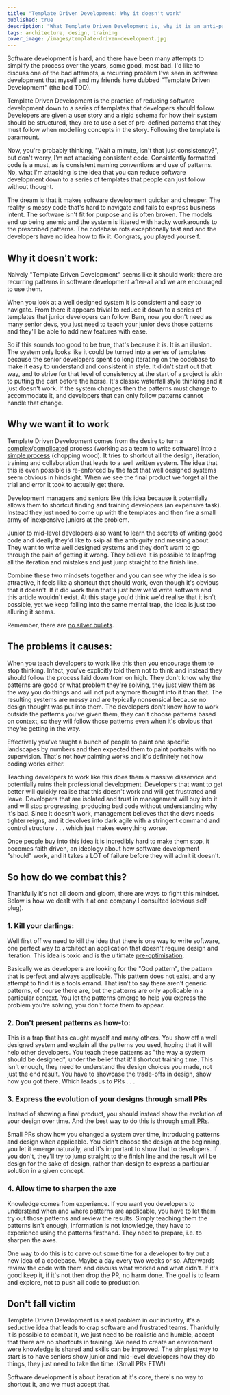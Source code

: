 ```yaml
---
title: "Template Driven Development: Why it doesn't work"
published: true
description: "What Template Driven Development is, why it is an anti-pattern, why it so seductive and how to work around it."
tags: architecture, design, training
cover_image: /images/template-driven-development.jpg
---
```


Software development is hard, and there have been many attempts to simplify the process over the years, some good, most bad. I'd like to discuss one of the bad attempts, a recurring problem I've seen in software development that myself and my friends have dubbed "Template Driven Development" (the bad TDD).

Template Driven Development is the practice of reducing software development down to a series of templates that developers should follow. Developers are given a user story and a rigid schema for how their system should be structured, they are to use a set of pre-defined patterns that they must follow when modelling concepts in the story. Following the template is paramount.

Now, you're probably thinking, "Wait a minute, isn't that just consistency?", but don't worry, I'm not attacking consistent code. Consistently formatted code is a must, as is consistent naming conventions and use of patterns. No, what I'm attacking is the idea that you can reduce software development down to a series of templates that people can just follow without thought.

The dream is that it makes software development quicker and cheaper. The reality is messy code that's hard to navigate and fails to express business intent. The software isn't fit for purpose and is often broken. The models end up being anemic and the system is littered with hacky workarounds to the prescribed patterns. The codebase rots exceptionally fast and and the developers have no idea how to fix it. Congrats, you played yourself.

## Why it doesn't work:
Naively "Template Driven Development" seems like it should work; there are recurring patterns in software development after-all and we are encouraged to use them. 

When you look at a well designed system it is consistent and easy to navigate. From there it appears trivial to reduce it down to a series of templates that junior developers can follow. Bam, now you don't need as many senior devs, you just need to teach your junior devs those patterns and they'll be able to add new features with ease.

So if this sounds too good to be true, that's because it is. It is an illusion. The system only looks like it could be turned into a series of templates because the senior developers spent so long iterating on the codebase to make it easy to understand and consistent in style. It didn't start out that way, and to strive for that level of consistency at the start of a project is akin to putting the cart before the horse. It's classic waterfall style thinking and it just doesn't work. If the system changes then the patterns must change to accommodate it, and developers that can only follow patterns cannot handle that change.

## Why we want it to work
Template Driven Development comes from the desire to turn a [complex](https://en.wikipedia.org/wiki/Cynefin_framework#Complex)/[complicated](https://en.wikipedia.org/wiki/Cynefin_framework#Complicated) process (working as a team to write software) into a [simple process](https://en.wikipedia.org/wiki/Cynefin_framework#Simple_/_Obvious_/_Clear) (chopping wood). It tries to shortcut all the design, iteration, training and collaboration that leads to a well written system. The idea that this is even possible is re-enforced by the fact that well designed systems seem obvious in hindsight. When we see the final product we forget all the trial and error it took to actually get there. 

Development managers and seniors like this idea because it potentially allows them to shortcut finding and training developers (an expensive task). Instead they just need to come up with the templates and then fire a small army of inexpensive juniors at the problem.

Junior to mid-level developers also want to learn the secrets of writing good code and ideally they'd like to skip all the ambiguity and messing about. They want to write well designed systems and they don't want to go through the pain of getting it wrong. They believe it is possible to leapfrog all the iteration and mistakes and just jump straight to the finish line.

Combine these two mindsets together and you can see why the idea is so attractive, it feels like a shortcut that should work, even though it's obvious that it doesn't. If it did work then that's just how we'd write software and this article wouldn't exist. At this stage you'd think we'd realise that it isn't possible, yet we keep falling into the same mental trap, the idea is just too alluring it seems.

Remember, there are [no silver bullets](https://en.wikipedia.org/wiki/No_Silver_Bullet).

## The problems it causes:

When you teach developers to work like this then you encourage them to stop thinking. Infact, you've explicitly told them not to think and instead they should follow the process laid down from on high. They don't know why the patterns are good or what problem they're solving, they just view them as the way you do things and will not put anymore thought into it than that. The resulting systems are messy and are typically nonsensical because no design thought was put into them. The developers don't know how to work outside the patterns you've given them, they can't choose patterns based on context, so they will follow those patterns even when it's obvious that they're getting in the way.

Effectively you've taught a bunch of people to paint one specific landscapes by numbers and then expected them to paint portraits with no supervision. That's not how painting works and it's definitely not how coding works either.

Teaching developers to work like this does them a massive disservice and potentially ruins their professional development. Developers that want to get better will quickly realise that this doesn't work and will get frustrated and leave. Developers that are isolated and trust in management will buy into it and will stop progressing, producing bad code without understanding why it's bad. Since it doesn't work, management believes that the devs needs tighter reigns, and it devolves into dark agile with a stringent command and control structure . . . which just makes everything worse.

Once people buy into this idea it is incredibly hard to make them stop, it becomes faith driven, an ideology about how software development "should" work, and it takes a LOT of failure before they will admit it doesn't. 

## So how do we combat this?
Thankfully it's not all doom and gloom, there are ways to fight this mindset. Below is how we dealt with it at one company I consulted (obvious self plug).

### 1. Kill your darlings:
Well first off we need to kill the idea that there is one way to write software, one perfect way to architect an application that doesn't require design and iteration. This idea is toxic and is the ultimate [pre-optimisation](https://stackify.com/premature-optimization-evil/).

Basically we as developers are looking for the "God pattern", the pattern that is perfect and always applicable. This pattern does not exist, and any attempt to find it is a fools errand. That isn't to say there aren't generic patterns, of course there are, but the patterns are only applicable in a particular context. You let the patterns emerge to help you express the problem you're solving, you don't force them to appear.

### 2. Don't present patterns as how-to:
This is a trap that has caught myself and many others. You show off a well designed system and explain all the patterns you used, hoping that it will help other developers. You teach these patterns as "the way a system should be designed", under the belief that it'll shortcut training time. This isn't enough, they need to understand the design choices you made, not just the end result. You have to showcase the trade-offs in design, show how you got there. Which leads us to PRs . . .  

### 3. Express the evolution of your designs through small PRs
Instead of showing a final product, you should instead show the evolution of your design over time. And the best way to do this is through [small PRs](https://hackernoon.com/the-art-of-pull-requests-6f0f099850f9).

Small PRs show how you changed a system over time, introducing patterns and design when applicable. You didn't choose the design at the beginning, you let it emerge naturally, and it's important to show that to developers. If you don't, they'll try to jump straight to the finish line and the result will be design for the sake of design, rather than design to express a particular solution in a given concept.

### 4. Allow time to sharpen the axe
Knowledge comes from experience. If you want you developers to understand when and where patterns are applicable, you have to let them try out those patterns and review the results. Simply teaching them the patterns isn't enough, information is not knowledge, they have to experience using the patterns firsthand. They need to prepare, i.e. to sharpen the axes.

One way to do this is to carve out some time for a developer to try out a new idea of a codebase. Maybe a day every two weeks or so. Afterwards review the code with them and discuss what worked and what didn't. If it's good keep it, if it's not then drop the PR, no harm done. The goal is to learn and explore, not to push all code to production. 

## Don't fall victim
Template Driven Development is a real problem in our industry, it's a seductive idea that leads to crap software and frustrated teams. Thankfully it is possible to combat it, we just need to be realistic and humble, accept that there are no shortcuts in training. We need to create an environment were knowledge is shared and skills can be improved. The simplest way to start is to have seniors show junior and mid-level developers how they do things, they just need to take the time. (Small PRs FTW!)

Software development is about iteration at it's core, there's no way to shortcut it, and we must accept that.
